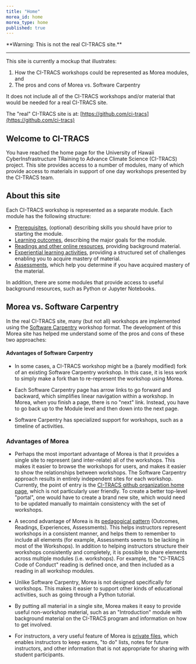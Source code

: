 ```yaml
---
title: "Home"
morea_id: home
morea_type: home
published: true
---
```


<div class="alert alert-danger mt-4" role="alert" markdown="1">
<i class="fa-solid fa-circle-exclamation fa-xl"></i> **Warning: This is not the real CI-TRACS site.**
<hr/>

This site is currently a mockup that illustrates:

1. How the CI-TRACS workshops could be represented as Morea modules, and
2. The pros and cons of Morea vs. Software Carpentry

It does not include all of the CI-TRACS workshops and/or material that would be needed for a real CI-TRACS site.

The "real" CI-TRACS site is at: [https://github.com/ci-tracs](https://github.com/ci-tracs)
</div>

## Welcome to CI-TRACS

You have reached the home page for the University of Hawaii CyberInsfrastructure TRaining to Advance Climate Science (CI-TRACS) project. This site provides access to a number of modules, many of which provide access to materials in support of one day workshops presented by the CI-TRACS team.  


## About this site

Each CI-TRACS workshop is represented as a separate module. Each module has the following structure:

  * [Prerequisites](/prerequisites), (optional) describing skills you should have prior to starting the module.
  * [Learning outcomes](/outcomes), describing the major goals for the module.
  * [Readings and other online resources](/readings), providing background material.
  * [Experiential learning activities](/experiences), providing a structured set of challenges enabling you to acquire mastery of material.
  * [Assessments](/assessments), which help you determine if you have acquired mastery of the material.

In addition, there are some modules that provide access to useful background resources, such as Python or Jupyter Notebooks.

## Morea vs. Software Carpentry

In the real CI-TRACS site, many (but not all) workshops are implemented using the [Software Carpentry](https://carpentries.org/) workshop format.  The development of this Morea site has helped me understand some of the pros and cons of these two approaches:

#### Advantages of Software Carpentry

* In some cases, a CI-TRACS workshop might be a (barely modified) fork of an existing Software Carpentry workshop. In this case, it is less work to simply make a fork than to re-represent the workshop using Morea.

* Each Software Carpentry page has arrow links to go forward and backward, which simplifies linear navigation within a workshop. In Morea, when you finish a page, there is no "next" link. Instead, you have to go back up to the Module level and then down into the next page. 

* Software Carpentry has specialized support for workshops, such as a timeline of activities. 

### Advantages of Morea

* Perhaps the most important advantage of Morea is that it provides a single site to represent (and inter-relate) all of the workshops.  This makes it easier to browse the workshops for users, and makes it easier to show the relationships between workshops.  The Software Carpentry approach results in entirely independent sites for each workshop. Currently, the point of entry is the [CI-TRACS github organization home page](https://github.com/CI-TRACS), which is not particularly user friendly. To create a better top-level "portal", one would have to create a brand new site, which would need to be updated manually to maintain consistency with the set of workshops. 

* A second advantage of Morea is its [pedagogical pattern](https://morea-framework.github.io/docs/instructors/pedagogical-pattern) (Outcomes, Readings, Experiences, Assessments). This helps instructors represent workshops in a consistent manner, and helps them to remember to include all elements (for example, Assessments seems to be lacking in most of the Workshops).  In addition to helping instructors structure their workshops consistently and completely, it is possible to share elements across multiple modules (i.e. workshops).  For example, the "CI-TRACS Code of Conduct" reading is defined once, and then included as a reading in all workshop modules. 

* Unlike Software Carpentry, Morea is not designed specifically for workshops. This makes it easier to support other kinds of educational activities, such as going through a Python tutorial. 

* By putting all material in a single site, Morea makes it easy to provide useful non-workshop material, such as an "Introduction" module with background material on the CI-TRACS program and information on how to get involved.

* For instructors, a very useful feature of Morea is [private files](https://morea-framework.github.io/docs/instructors/private-files), which enables instructors to keep exams, "to do" lists, notes for future instructors, and other information that is not appropriate for sharing with student participants.  
